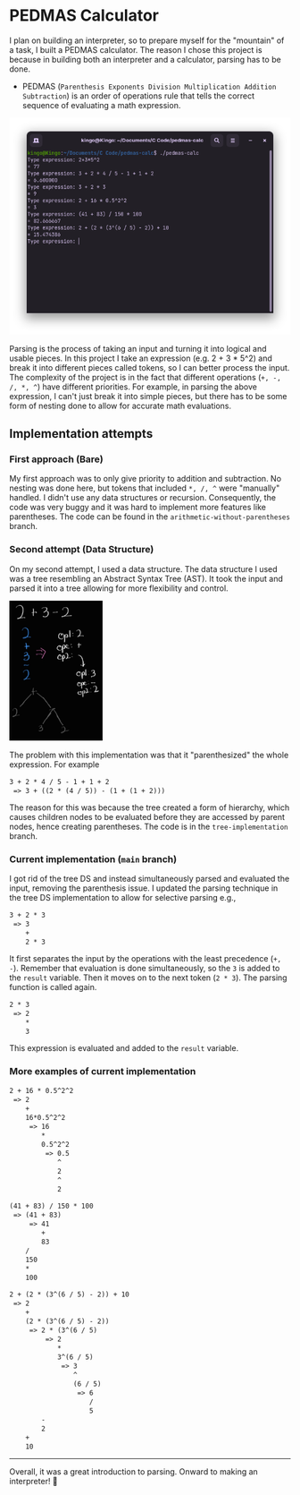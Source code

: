 # PEDMAS Calculator
I plan on building an interpreter, so to prepare myself for the "mountain" of a task, I built a PEDMAS calculator. The reason I chose this project is because in building both an interpreter and a calculator, parsing has to be done.
- PEDMAS (`Parenthesis Exponents Division Multiplication Addition Subtraction`) is an order of operations rule that tells the correct sequence of evaluating a math expression.

![Screenshot](images/Screenshot.png)

Parsing is the process of taking an input and turning it into logical and usable pieces.
In this project I take an expression (e.g. 2 + 3 * 5^2) and break it into different pieces called tokens, so I can better process the input. The complexity of the project is in the fact that different operations (`+, -, /, *, ^`) have different priorities. For example, in parsing the above expression, I can't just break it into simple pieces, but there has to be some form of nesting done to allow for accurate math evaluations.

## Implementation attempts
### First approach (Bare)
My first approach was to only give priority to addition and subtraction. No nesting was done here, but tokens that included `*, /, ^` were "manually" handled. I didn't use any data structures or recursion. Consequently, the code was very buggy and it was hard to implement more features like parentheses. The code can be found in the `arithmetic-without-parentheses` branch.

### Second attempt (Data Structure)
On my second attempt, I used a data structure. The data structure I used was a tree resembling an Abstract Syntax Tree (AST). It took the input and parsed it into a tree allowing for more flexibility and control.

<img src="images/AST.jpg" height=250/>

The problem with this implementation was that it "parenthesized" the whole expression. For example
```
3 + 2 * 4 / 5 - 1 + 1 + 2
 => 3 + ((2 * (4 / 5)) - (1 + (1 + 2)))
```
The reason for this was because the tree created a form of hierarchy, which causes children nodes to be evaluated before they are accessed by parent nodes, hence creating parentheses. The code is in the `tree-implementation` branch.

### Current implementation (`main` branch)
I got rid of the tree DS and instead simultaneously parsed and evaluated the input, removing the parenthesis issue. I updated the parsing technique in the tree DS implementation to allow for selective parsing e.g.,
```
3 + 2 * 3
 => 3
    +
    2 * 3
```
It first separates the input by the operations with the least precedence (`+, -`). Remember that evaluation is done simultaneously, so the `3` is added to the `result` variable. Then it moves on to the next token (`2 * 3`). The parsing function is called again.
```
2 * 3
 => 2
    *
    3
```
This expression is evaluated and added to the `result` variable.

### More examples of current implementation
```
2 + 16 * 0.5^2^2
 => 2
    +
    16*0.5^2^2
     => 16
        *
        0.5^2^2
         => 0.5
            ^
            2
            ^
            2
```
```
(41 + 83) / 150 * 100
 => (41 + 83)
     => 41
        +
        83
    /
    150
    *
    100
```
```
2 + (2 * (3^(6 / 5) - 2)) + 10
 => 2
    +
    (2 * (3^(6 / 5) - 2))
     => 2 * (3^(6 / 5)
         => 2
            *
            3^(6 / 5)
             => 3
                ^
                (6 / 5)
                 => 6
                    /
                    5
        -
        2
    +
    10
```
---
Overall, it was a great introduction to parsing. Onward to making an interpreter! 🥳